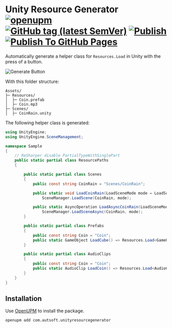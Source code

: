 # Unity Resource Generator [![openupm](https://img.shields.io/npm/v/com.autsoft.unityresourcegenerator?label=openupm&registry_uri=https://package.openupm.com)](https://openupm.com/packages/com.autsoft.unityresourcegenerator/) [![GitHub tag (latest SemVer)](https://img.shields.io/github/v/release/AutSoft/UnityResourceGenerator?style=flat)](https://github.com/AutSoft/UnityResourceGenerator/releases/latest) [![Publish](https://github.com/AutSoft/UnityResourceGenerator/actions/workflows/publish.yml/badge.svg)](https://github.com/AutSoft/UnityResourceGenerator/actions/workflows/publish.yml) [![Publish To GitHub Pages](https://github.com/AutSoft/UnityResourceGenerator/actions/workflows/publish-to-gh-pages.yml/badge.svg)](https://github.com/AutSoft/UnityResourceGenerator/actions/workflows/publish-to-gh-pages.yml)

Automatically generate a helper class for `Resources.Load` in Unity with the press of a button.

![Generate Button](~/images/intro/GenerateButton.png)

With this folder structure:

```
Assets/
├─ Resources/
│  ├─ Coin.prefab
│  ├─ Coin.mp3
├─ Scenes/
│  ├─ CoinRain.unity
```

The following helper class is generated:

```csharp
using UnityEngine;
using UnityEngine.SceneManagement;

namespace Sample
{
    // ReSharper disable PartialTypeWithSinglePart
    public static partial class ResourcePaths
    {

        public static partial class Scenes
        {
            public const string CoinRain = "Scenes/CoinRain";

            public static void LoadCoinRain(LoadSceneMode mode = LoadSceneMode.Single) =>
                SceneManager.LoadScene(CoinRain, mode);

            public static AsyncOperation LoadAsyncCoinRain(LoadSceneMode mode = LoadSceneMode.Single) =>
                SceneManager.LoadSceneAsync(CoinRain, mode);
        }

        public static partial class Prefabs
        {
            public const string Coin = "Coin";
            public static GameObject LoadCube() => Resources.Load<GameObject>(Coin);
        }

        public static partial class AudioClips
        {
            public const string Coin = "Coin";
            public static AudioClip LoadCoin() => Resources.Load<AudioClip>(Coin);
        }
    }
}
```

## Installation

Use [OpenUPM](https://openupm.com/) to install the package.

```
openupm add com.autsoft.unityresourcegenerator
```
